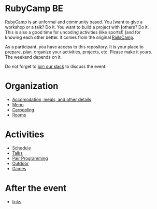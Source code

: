 # RubyCamp BE

[RubyCamp](http://rubycamp.brug.be/) is an unformal and community based. You
[want to give a workshop or a talk? Do it. You want to build a project with
[others? Do it. This is also a good time for uncoding activities (like sports!)
[and for knowing each other better. It comes from the original
[RailsCamp](http://railscamps.com/).

As a participant, you have access to this repository. It is your place to
prepare, plan, organize your activities, projects, etc. Please make it yours.
The weekend depends on it.

Do not forget to [join our slack](http://rubyburgers.herokuapp.com/) to discuss
the event.

# Organization

* [Accomodation, meals, and other details](accomodation.md)
* [Menu](menu.md)
* [Carpooling](carpooling.md)
* [Rooms](rooms.md)

# Activities

* [Schedule](schedule.md)
* [Talks](talks.md)
* [Pair Programming](pair_programming.md)
* [Outdoor](outdoor.md)
* [Games](games.md)

# After the event

* [links](awesome-links.md)
